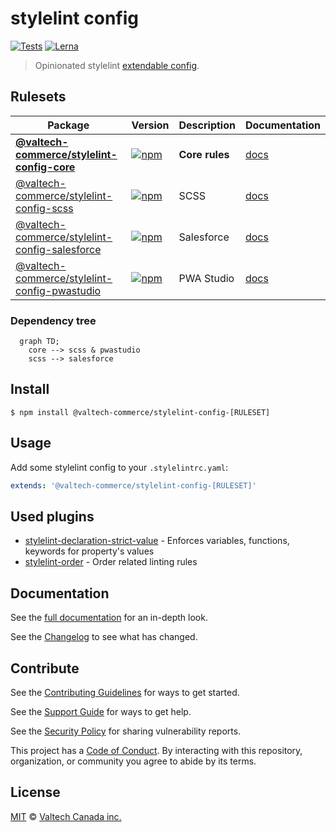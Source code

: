 # stylelint config
[![Tests][tests-badge]][tests-url]
[![Lerna][lerna-badge]][lerna-url]

> Opinionated stylelint [extendable config](https://stylelint.io/user-guide/configuration/#extends).


## Rulesets

| Package | Version | Description | Documentation |
|---|---|---|---|
| **[@valtech-commerce/stylelint-config-core](packages/core)** | [![npm](https://img.shields.io/npm/v/@valtech-commerce/stylelint-config-core.svg)](https://www.npmjs.com/package/@valtech-commerce/stylelint-config-core) | **Core rules** | [docs](https://valtech-commerce.github.io/stylelint-config/core) |
| [@valtech-commerce/stylelint-config-scss](packages/scss) | [![npm](https://img.shields.io/npm/v/@valtech-commerce/stylelint-config-scss.svg)](https://www.npmjs.com/package/@valtech-commerce/stylelint-config-scss) | SCSS | [docs](https://valtech-commerce.github.io/stylelint-config/scss) |
| [@valtech-commerce/stylelint-config-salesforce](packages/salesforce) | [![npm](https://img.shields.io/npm/v/@valtech-commerce/stylelint-config-salesforce.svg)](https://www.npmjs.com/package/@valtech-commerce/stylelint-config-salesforce) | Salesforce | [docs](https://valtech-commerce.github.io/stylelint-config/salesforce) |
| [@valtech-commerce/stylelint-config-pwastudio](packages/pwastudio) | [![npm](https://img.shields.io/npm/v/@valtech-commerce/stylelint-config-pwastudio.svg)](https://www.npmjs.com/package/@valtech-commerce/stylelint-config-pwastudio) | PWA Studio | [docs](https://valtech-commerce.github.io/stylelint-config/pwastudio) |

### Dependency tree
```mermaid
  graph TD;
    core --> scss & pwastudio
    scss --> salesforce
```

## Install

```
$ npm install @valtech-commerce/stylelint-config-[RULESET]
```


## Usage

Add some stylelint config to your `.stylelintrc.yaml`:

```yaml
extends: '@valtech-commerce/stylelint-config-[RULESET]'
```


## Used plugins

- [stylelint-declaration-strict-value](https://github.com/AndyOGo/stylelint-declaration-strict-value) - Enforces variables, functions, keywords for property's values
- [stylelint-order](https://github.com/hudochenkov/stylelint-order) - Order related linting rules


## Documentation

See the [full documentation](https://valtech-commerce.github.io/stylelint-config/core) for an in-depth look.

See the [Changelog](CHANGELOG.md) to see what has changed.


## Contribute

See the [Contributing Guidelines](CONTRIBUTING.md) for ways to get started.

See the [Support Guide](SUPPORT.md) for ways to get help.

See the [Security Policy](SECURITY.md) for sharing vulnerability reports.

This project has a [Code of Conduct](CODE_OF_CONDUCT.md).
By interacting with this repository, organization, or community you agree to abide by its terms.


## License

[MIT](LICENSE) © [Valtech Canada inc.](https://www.valtech.ca/)




[tests-badge]: https://github.com/valtech-commerce/stylelint-config/workflows/tests/badge.svg?branch=main
[lerna-badge]: https://img.shields.io/badge/maintained%20with-lerna-cc00ff.svg

[tests-url]: https://github.com/valtech-commerce/stylelint-config/actions?query=workflow%3Atests+branch%3Amain
[lerna-url]: https://lerna.js.org/
